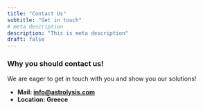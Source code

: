```yaml
---
title: "Contact Us"
subtitle: "Get in touch"
# meta description
description: "This is meta description"
draft: false
---
```



### Why you should contact us!
We are eager to get in touch with you and show you our solutions!

* **Mail: info@astrolysis.com**
* **Location: Greece**
